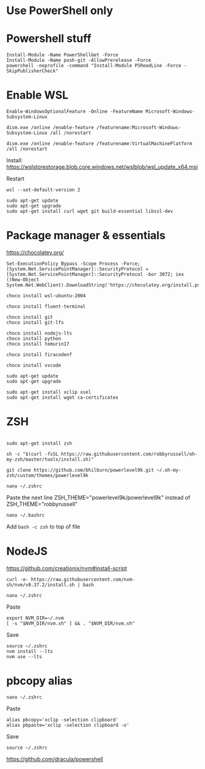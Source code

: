 # Use PowerShell only


# Powershell stuff
```
Install-Module -Name PowerShellGet -Force
Install-Module -Name posh-git -AllowPrerelease -Force
powershell -noprofile -command "Install-Module PSReadLine -Force -SkipPublisherCheck"
```

# Enable WSL
```
Enable-WindowsOptionalFeature -Online -FeatureName Microsoft-Windows-Subsystem-Linux

dism.exe /online /enable-feature /featurename:Microsoft-Windows-Subsystem-Linux /all /norestart

dism.exe /online /enable-feature /featurename:VirtualMachinePlatform /all /norestart
```
Install:
https://wslstorestorage.blob.core.windows.net/wslblob/wsl_update_x64.msi

Restart
```
wsl --set-default-version 2

sudo apt-get update
sudo apt-get upgrade
sudo apt-get install curl wget git build-essential libssl-dev
```

# Package manager & essentials
https://chocolatey.org/
```
Set-ExecutionPolicy Bypass -Scope Process -Force; [System.Net.ServicePointManager]::SecurityProtocol = [System.Net.ServicePointManager]::SecurityProtocol -bor 3072; iex ((New-Object System.Net.WebClient).DownloadString('https://chocolatey.org/install.ps1'))

choco install wsl-ubuntu-2004

choco install fluent-terminal

choco install git
choco install git-lfs

choco install nodejs-lts
choco install python
choco install temurin17

choco install firacodenf

choco install vscode

sudo apt-get update
sudo apt-get upgrade

sudo apt-get install xclip xsel
sudo apt-get install wget ca-certificates
```

# ZSH
```

sudo apt-get install zsh

sh -c "$(curl -fsSL https://raw.githubusercontent.com/robbyrussell/oh-my-zsh/master/tools/install.sh)"

git clone https://github.com/bhilburn/powerlevel9k.git ~/.oh-my-zsh/custom/themes/powerlevel9k

nano ~/.zshrc
```

Paste the next line ZSH_THEME="powerlevel9k/powerlevel9k" instead of ZSH_THEME="robbyrussell"

```
nano ~/.bashrc
```
Add `bash -c zsh` to top of file


# NodeJS
https://github.com/creationix/nvm#install-script
```
curl -o- https://raw.githubusercontent.com/nvm-sh/nvm/v0.37.2/install.sh | bash

nano ~/.zshrc
```
Paste
```
export NVM_DIR=~/.nvm
[ -s "$NVM_DIR/nvm.sh" ] && . "$NVM_DIR/nvm.sh"
```
Save
```
source ~/.zshrc
nvm install --lts
nvm use --lts
```

# pbcopy alias
```
nano ~/.zshrc
```
Paste
```
alias pbcopy='xclip -selection clipboard'
alias pbpaste='xclip -selection clipboard -o'
```
Save
```
source ~/.zshrc
```

https://github.com/dracula/powershell

<br/>


